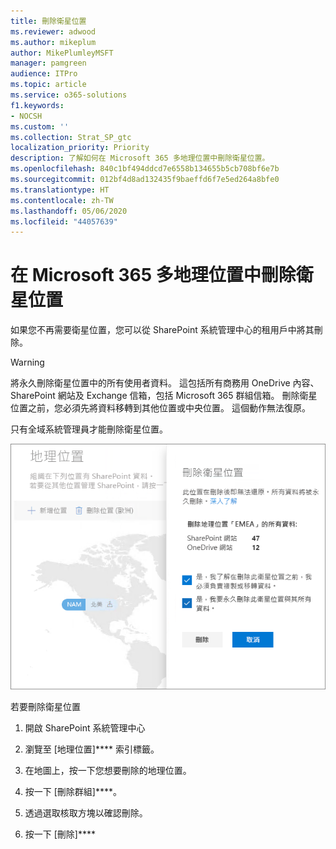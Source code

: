 ```yaml
---
title: 刪除衛星位置
ms.reviewer: adwood
ms.author: mikeplum
author: MikePlumleyMSFT
manager: pamgreen
audience: ITPro
ms.topic: article
ms.service: o365-solutions
f1.keywords:
- NOCSH
ms.custom: ''
ms.collection: Strat_SP_gtc
localization_priority: Priority
description: 了解如何在 Microsoft 365 多地理位置中刪除衛星位置。
ms.openlocfilehash: 840c1bf494ddcd7e6558b134655b5cb708bf6e7b
ms.sourcegitcommit: 012bf4d8ad132435f9baeffd6f7e5ed264a8bfe0
ms.translationtype: HT
ms.contentlocale: zh-TW
ms.lasthandoff: 05/06/2020
ms.locfileid: "44057639"
---
```

# <a name="delete-a-satellite-location-in-microsoft-365-multi-geo"></a>在 Microsoft 365 多地理位置中刪除衛星位置

如果您不再需要衛星位置，您可以從 SharePoint 系統管理中心的租用戶中將其刪除。

> [!WARNING]
> 將永久刪除衛星位置中的所有使用者資料。 這包括所有商務用 OneDrive 內容、SharePoint 網站及 Exchange 信箱，包括 Microsoft 365 群組信箱。 刪除衛星位置之前，您必須先將資料移轉到其他位置或中央位置。 這個動作無法復原。

只有全域系統管理員才能刪除衛星位置。

![多地理位置系統管理中心的螢幕擷取畫面，顯示刪除地理位置 UI ](media/multi-geo-delete-satellite-location.png)

若要刪除衛星位置

1. 開啟 SharePoint 系統管理中心

2. 瀏覽至 [地理位置]**** 索引標籤。

3. 在地圖上，按一下您想要刪除的地理位置。

4. 按一下 [刪除群組]****。

5. 透過選取核取方塊以確認刪除。

6. 按一下 [刪除]****
